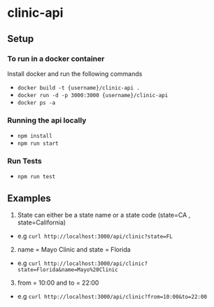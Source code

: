 # clinic-api

## Setup

### To run in a docker container
Install docker and run the following commands
  - `docker build -t {username}/clinic-api . `
  - `docker run -d -p 3000:3000 {username}/clinic-api `
  - `docker ps -a` 


### Running the api locally
  - `npm install`
  - `npm run start`
  
### Run Tests
  - `npm run test`
  
## Examples
  1. State can either be a state name or a state code (state=CA , state=California)
  - e.g `curl http://localhost:3000/api/clinic?state=FL`
  
  2. name = Mayo Clinic and state = Florida
  - e.g `curl http://localhost:3000/api/clinic?state=Florida&name=Mayo%20Clinic `
  
  3. from = 10:00 and to = 22:00
  - e.g `curl http://localhost:3000/api/clinic?from=10:00&to=22:00`
  

